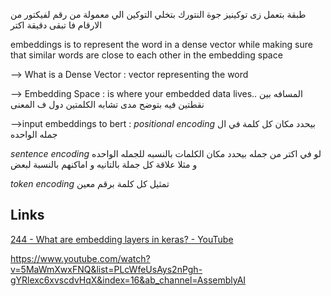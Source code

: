 
طبقة بتعمل زى توكينيز جوة النتورك
بتخلي التوكين الي معمولة من رقم لفيكتور من الارقام
فا تبقى دقيقة اكتر


embeddings is to represent the word in a dense vector while making sure that similar words are close to each other in the embedding space

--> What is a Dense Vector  :
vector representing the word

--> Embedding Space :
is where your embedded data lives..
المسافه بين نقطتين فيه بتوضح مدى تشابه الكلمتين دول ف المعنى





-->input embeddings to bert :
*positional encoding*
بيحدد مكان كل كلمة في ال جمله الواحده

*sentence encoding*
لو في اكتر من جمله بيحدد مكان الكلمات بالنسبه للجمله الواحده و مثلا علاقة كل جملة بالتانيه و اماكنهم بالنسبة لبعض

*token encoding*
تمثيل كل كلمة برقم معين


## Links
[244 - What are embedding layers in keras? - YouTube](https://www.youtube.com/watch?v=nam2zR7p7Os)

https://www.youtube.com/watch?v=5MaWmXwxFNQ&list=PLcWfeUsAys2nPgh-gYRlexc6xvscdvHqX&index=16&ab_channel=AssemblyAI
